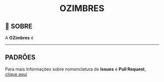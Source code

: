 <div name="readme-top" align=center>
  <h1>OZIMBRES</h1>
</div>

## 📌 SOBRE

A **OZimbres** é

---

## PADRÕES

Para mais informações sobre nomenclatura de **Issues** e **Pull Request**, [clique aqui](https://github.com/OZimbres/.github/edit/main/README.md#PADROES)
